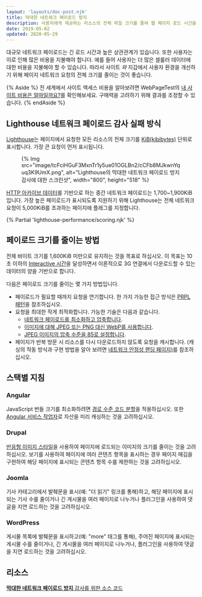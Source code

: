 ```yaml
---
layout: 'layouts/doc-post.njk'
title: 막대한 네트워크 페이로드 방지
description: 사용자에게 제공하는 리소스의 전체 파일 크기를 줄여 웹 페이지 로드 시간을 개선하는 방법에 대해 알아봅니다.
date: 2019-05-02
updated: 2020-05-29
---
```


대규모 네트워크 페이로드는 긴 로드 시간과 높은 상관관계가 있습니다. 또한 사용자는 이로 인해 많은 비용을 지불해야 합니다. 예를 들어 사용자는 더 많은 셀룰러 데이터에 대한 비용을 지불해야 할 수 있습니다. 따라서 사이트 *와* 지갑에서 사용자 환경을 개선하기 위해 페이지 네트워크 요청의 전체 크기를 줄이는 것이 좋습니다.

{% Aside %} 전 세계에서 사이트 액세스 비용을 알아보려면 WebPageTest의 [내 사이트 비용은 얼마일까요?](https://whatdoesmysitecost.com/)를 확인해보세요. 구매력을 고려하기 위해 결과를 조정할 수 있습니다. {% endAside %}

## Lighthouse 네트워크 페이로드 감사 실패 방식

[Lighthouse](https://developers.google.com/web/tools/lighthouse/)는 페이지에서 요청한 모든 리소스의 전체 크기를 [KiB(kibibytes)](https://en.wikipedia.org/wiki/Kibibyte) 단위로 표시합니다. 가장 큰 요청이 먼저 표시됩니다.

<figure>{% Img src="image/tcFciHGuF3MxnTr1y5ue01OGLBn2/cCFb8MJkwnYquq3K9UmX.png", alt="Lighthouse의 막대한 네트워크 페이로드 방지 감사에 대한 스크린샷", width="800", height="518" %}</figure>

[HTTP 아카이브 데이터](https://httparchive.org/reports/state-of-the-web?start=latest#bytesTotal)를 기반으로 하는 중간 네트워크 페이로드는 1,700~1,900KiB입니다. 가장 높은 페이로드가 표시되도록 지원하기 위해 Lighthouse는 전체 네트워크 요청이 5,000KiB를 초과하는 페이지에 플래그를 지정합니다.

{% Partial 'lighthouse-performance/scoring.njk' %}

## 페이로드 크기를 줄이는 방법

전체 바이트 크기를 1,600KiB 미만으로 유지하는 것을 목표로 하십시오. 이 목표는 10초 이하의 [Interactive 시간](https://web.dev/tti/)을 달성하면서 이론적으로 3G 연결에서 다운로드할 수 있는 데이터의 양을 기반으로 합니다.

다음은 페이로드 크기를 줄이는 몇 가지 방법입니다.

- 페이로드가 필요할 때까지 요청을 연기합니다. 한 가지 가능한 접근 방식은 [PRPL 패턴](https://web.dev/apply-instant-loading-with-prpl/)을 참조하십시오.
- 요청을 최대한 작게 최적화합니다. 가능한 기술은 다음과 같습니다.
    - [네트워크 페이로드를 최소화하고 압축합니다](https://web.dev/reduce-network-payloads-using-text-compression/).
    - [이미지에 대해 JPEG 또는 PNG 대신 WebP를 사용합니다](https://web.dev/serve-images-webp/).
    - [JPEG 이미지의 압축 수준을 85로 설정합니다](https://web.dev/use-imagemin-to-compress-images/).
- 페이지가 반복 방문 시 리소스를 다시 다운로드하지 않도록 요청을 캐시합니다. (캐싱의 작동 방식과 구현 방법을 알아 보려면 [네트워크 안정성 랜딩 페이지)](https://web.dev/reliable/)를 참조하십시오.

## 스택별 지침

### Angular

JavaScript 번들 크기를 최소화하려면 [경로 수준 코드 분할](https://web.dev/route-level-code-splitting-in-angular/)을 적용하십시오. 또한 [Angular 서비스 작업자](https://web.dev/precaching-with-the-angular-service-worker/)로 자산을 미리 캐싱하는 것을 고려하십시오.

### Drupal

[반응형 이미지 스타일](https://www.drupal.org/docs/8/mobile-guide/responsive-images-in-drupal-8)을 사용하여 페이지에 로드되는 이미지의 크기를 줄이는 것을 고려하십시오. 보기를 사용하여 페이지에 여러 콘텐츠 항목을 표시하는 경우 페이지 매김을 구현하여 해당 페이지에 표시되는 콘텐츠 항목 수를 제한하는 것을 고려하십시오.

### Joomla

기사 카테고리에서 발췌문을 표시(예: "더 읽기" 링크를 통해)하고, 해당 페이지에 표시되는 기사 수를 줄이거나 긴 게시물을 여러 페이지로 나누거나 플러그인을 사용하여 댓글을 지연 로드하는 것을 고려하십시오.

### WordPress

게시물 목록에 발췌문을 표시하고(예: "more" 태그를 통해), 주어진 페이지에 표시되는 게시물 수를 줄이거나, 긴 게시물을 여러 페이지로 나누거나, 플러그인을 사용하여 댓글을 지연 로드하는 것을 고려하십시오.

## 리소스

[**막대한 네트워크 페이로드 방지** 감사를 위한 소스 코드](https://github.com/GoogleChrome/lighthouse/blob/master/lighthouse-core/audits/byte-efficiency/total-byte-weight.js)

